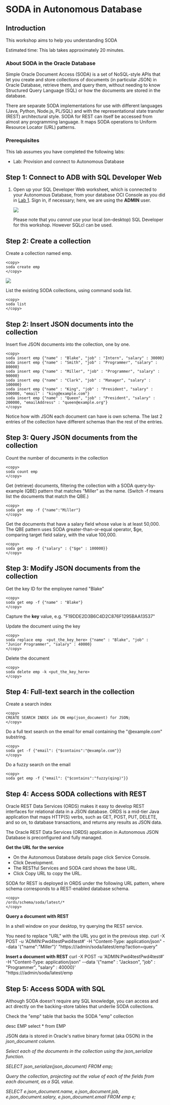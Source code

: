 # SODA in Autonomous Database

## **Introduction**

This workshop aims to help you understanding SODA

Estimated time: This lab takes approximately 20 minutes.

### About SODA in the Oracle Database

Simple Oracle Document Access (SODA) is a set of NoSQL-style APIs that let you create and store collections of documents (in particular JSON) in Oracle Database, retrieve them, and query them, without needing to know Structured Query Language (SQL) or how the documents are stored in the database.

There are separate SODA implementations for use with different languages (Java, Python, Node.js, PL/SQL) and with the representational state transfer (REST) architectural style. SODA for REST can itself be accessed from almost any programming language. It maps SODA operations to Uniform Resource Locator (URL) patterns.

### Prerequisites

This lab assumes you have completed the following labs:
* Lab: Provision and connect to Autonomous Database

## **Step 1**: Connect to ADB with SQL Developer Web
1.  Open up your SQL Developer Web worksheet, which is connected to your Autonomous Database, from your database OCI Console as you did in [Lab 1](?lab=lab-1-provision-connect-autonomous#STEP3:ConnecttoyourADBwithSQLDeveloperWeb). Sign in, if necessary; here, we are using the **ADMIN** user.

    ![](./images/ClearSDW.png " " )


    Please note that you <i>cannot</i> use your local (on-desktop) SQL Developer for this workshop. 
    However SQLcl can be used.

## **Step 2**: Create a collection

Create a collection named emp.

    <copy>
    soda create emp
    </copy>

![](./images/soda-create.png " " )

List the existing SODA collections, using command soda list.

    <copy>
    soda list
    </copy>

## **Step 2**: Insert JSON documents into the collection

Insert five JSON documents into the collection, one by one.

    <copy>
    soda insert emp {"name" : "Blake", "job" : "Intern", "salary" : 30000}
    soda insert emp {"name" : "Smith", "job" : "Programmer", "salary" : 80000}
    soda insert emp {"name" : "Miller", "job" : "Programmer", "salary" : 90000}
    soda insert emp {"name" : "Clark", "job" : "Manager", "salary" : 100000}
    soda insert emp {"name" : "King", "job" : "President", "salary" : 200000, "email" : "king@example.com"}
    soda insert emp {"name" : "Queen", "job" : "President", "salary" : 200000, "emailAddress" : "queen@example.org"}
    </copy>

Notice how with JSON each document can have is own schema. The last 2 entries of the collection have different schemas than the rest of the entries.

## **Step 3**: Query JSON documents from the collection

Count the number of documents in the collection

    <copy>
    soda count emp
    </copy>

Get (retrieve) documents, filtering the collection with a SODA query-by-example (QBE) pattern that matches "Miller" as the name. (Switch -f means list the documents that match the QBE.)

    <copy>
    soda get emp -f {"name":"Miller"}
    </copy>

 Get the documents that have a salary field whose value is at least 50,000. The QBE pattern uses SODA greater-than-or-equal operator, $ge, comparing target field salary, with the value 100,000.

    <copy>
    soda get emp -f {"salary" : {"$ge" : 100000}}
    </copy>

## **Step 3**: Modify JSON documents from the collection


Get the key ID for the employee named "Blake"

    <copy>
    soda get emp -f {"name" : "Blake"}
    </copy>

Capture the <b>key</b> value, e.g. "F19DDE2D3B6C4D2C876F1295BAA13537"

Update the document using the key

    <copy>
    soda replace emp  <put_the_key_here> {"name" : "Blake", "job" : "Junior Programmer", "salary" : 40000}
    </copy>

Delete the document


    <copy>
    soda delete emp -k <put_the_key_here> 
    </copy>

## **Step 4**: Full-text search in the collection

Create a search index 

    <copy>
    CREATE SEARCH INDEX idx ON emp(json_document) for JSON;
    </copy>


Do a full text search on the email for email containing the "@example.com" substring.


    <copy>
    soda get -f {"email": {"$contains":"@example.com"}}
    </copy>

Do a fuzzy search on the email

    <copy>
    soda get emp -f {"email": {"$contains":"fuzzy(qing)"}}
   </copy>

## **Step 4**: Access SODA collections with REST
Oracle REST Data Services (ORDS) makes it easy to develop REST interfaces for relational data in a JSON database. ORDS is a mid-tier Java application that maps HTTP(S) verbs, such as GET, POST, PUT, DELETE, and so on, to database transactions, and returns any results as JSON data.

The Oracle REST Data Services (ORDS) application in Autonomous JSON Database is preconfigured and fully managed.

<b>Get the URL for the service</b>

- On the Autonomous Database details page click Service Console.
- Click Development.
- The RESTful Services and SODA card shows the base URL.
- Click Copy URL to copy the URL.

SODA for REST is deployed in ORDS under the following URL pattern, where schema corresponds to a REST-enabled database schema.

    <copy>
    /ords/schema/soda/latest/*
    </copy>

<b>Query a document with REST</b>

In a shell window on your desktop, try querying the REST service.

You need to replace "URL" with the URL you got in the previous step.
    <copy>
    curl -X POST -u 'ADMIN:Pwd4testPwd4test#'  -H "Content-Type: application/json" --data '{"name":"Miller"}'  "https://<URL>/admin/soda/latest/emp?action=query"
    </copy>

<b>Insert a document with REST</b>
    <copy>
    curl -X POST -u 'ADMIN:Pwd4testPwd4test#' \
    -H "Content-Type: application/json" --data '{"name" : "Jackson", "job" : "Programmer", "salary" : 40000}' \
    "https://<URL>/admin/soda/latest/emp
    </copy>


## **Step 5**: Access SODA with SQL
Although SODA doesn't require any SQL knowledge, you can access and act directly on the backing-store tables that underlie SODA collections.

Check the "emp" table that backs the SODA "emp" collection

<copy>
desc EMP
select * from EMP
</copy>

JSON data is stored in Oracle's native binary format (aka OSON) in the <i>json_document<i> column.

Select each of the documents in the collection using the <i>json_serialize</i> function.

<copy>
SELECT json_serialize(json_document) FROM emp;
</copy>

Query the collection, projecting out the value of each of the fields from each document, as a SQL value.

<copy>
SELECT e.json_document.name,
       e.json_document.job,
       e.json_document.salary,
       e.json_document.email
  FROM emp e;
</copy>


